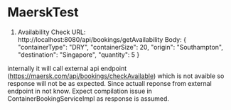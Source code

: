 # MaerskTest

1. Availability Check
URL: http://localhost:8080/api/bookings/getAvailability
Body: {
    "containerType": "DRY",
    "containerSize": 20,
    "origin": "Southampton",
    "destination": "Singapore",
    "quantity": 5
}

internally it will call external api endpoint (https://maersk.com/api/bookings/checkAvailable) which is not avaible so response will not be as expected.
Since actuall reponse from external endpoint in not know. Expect compilation issue in ContainerBookingServiceImpl as response is assumed.

